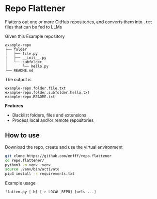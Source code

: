 # Repo Flattener

Flattens out one or more GitHub repositories, and converts them into `.txt` files that can be fed to LLMs


Given this Example repository

    example-repo
    ├── folder
    │   ├── file.py
    |   ├── __init__.py
    │   └── subfolder
    │       └── hello.py
    └── README.md

The output is

    example-repo.folder.file.txt
    example-repo.folder.subfolder.hello.txt
    example-repo.README.txt


**Features**

- Blacklist folders, files and extensions
- Process local and/or remote repositories

## How to use

Download the repo, create and use the virtual environment

``` bash
git clone https://github.com/enfff/repo.flattener
cd repo.flattener/
python3 -m venv .venv
source .venv/bin/activate
pip3 install -r requirements.txt
```

Example usage

	flatten.py [-h] [-r LOCAL_REPO] [urls ...]
